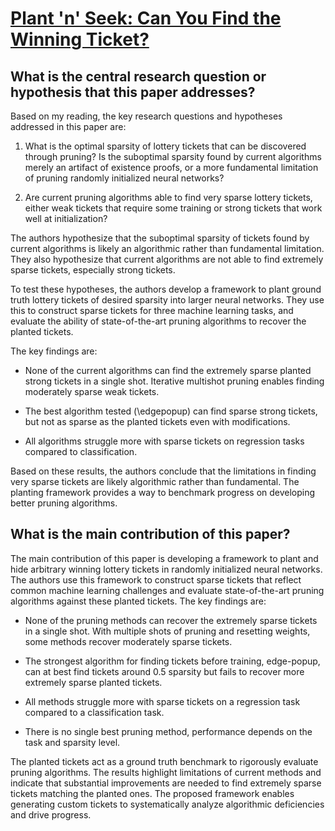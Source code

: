 # [Plant 'n' Seek: Can You Find the Winning Ticket?](https://arxiv.org/abs/2111.11153v2)

## What is the central research question or hypothesis that this paper addresses?

 Based on my reading, the key research questions and hypotheses addressed in this paper are:

1. What is the optimal sparsity of lottery tickets that can be discovered through pruning? Is the suboptimal sparsity found by current algorithms merely an artifact of existence proofs, or a more fundamental limitation of pruning randomly initialized neural networks?

2. Are current pruning algorithms able to find very sparse lottery tickets, either weak tickets that require some training or strong tickets that work well at initialization?

The authors hypothesize that the suboptimal sparsity of tickets found by current algorithms is likely an algorithmic rather than fundamental limitation. They also hypothesize that current algorithms are not able to find extremely sparse tickets, especially strong tickets. 

To test these hypotheses, the authors develop a framework to plant ground truth lottery tickets of desired sparsity into larger neural networks. They use this to construct sparse tickets for three machine learning tasks, and evaluate the ability of state-of-the-art pruning algorithms to recover the planted tickets.

The key findings are:

- None of the current algorithms can find the extremely sparse planted strong tickets in a single shot. Iterative multishot pruning enables finding moderately sparse weak tickets.

- The best algorithm tested (\edgepopup) can find sparse strong tickets, but not as sparse as the planted tickets even with modifications.

- All algorithms struggle more with sparse tickets on regression tasks compared to classification.

Based on these results, the authors conclude that the limitations in finding very sparse tickets are likely algorithmic rather than fundamental. The planting framework provides a way to benchmark progress on developing better pruning algorithms.


## What is the main contribution of this paper?

 The main contribution of this paper is developing a framework to plant and hide arbitrary winning lottery tickets in randomly initialized neural networks. The authors use this framework to construct sparse tickets that reflect common machine learning challenges and evaluate state-of-the-art pruning algorithms against these planted tickets. The key findings are:

- None of the pruning methods can recover the extremely sparse tickets in a single shot. With multiple shots of pruning and resetting weights, some methods recover moderately sparse tickets.

- The strongest algorithm for finding tickets before training, edge-popup, can at best find tickets around 0.5 sparsity but fails to recover more extremely sparse planted tickets. 

- All methods struggle more with sparse tickets on a regression task compared to a classification task.

- There is no single best pruning method, performance depends on the task and sparsity level.

The planted tickets act as a ground truth benchmark to rigorously evaluate pruning algorithms. The results highlight limitations of current methods and indicate that substantial improvements are needed to find extremely sparse tickets matching the planted ones. The proposed framework enables generating custom tickets to systematically analyze algorithmic deficiencies and drive progress.
